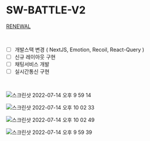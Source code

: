 # SW-BATTLE-V2 

[RENEWAL](https://github.com/FRONT-JB/sw-battle)

<br />

- [ ] 개발스택 변경 ( NextJS, Emotion, Recoil, React-Query )
- [ ] 신규 레이아웃 구현
- [ ] 채팅서비스 개발
- [ ] 실시간통신 구현

<br />

![스크린샷 2022-07-14 오후 9 59 14](https://user-images.githubusercontent.com/85790271/178988789-015bcf87-ff9f-41f7-8aba-a6d8d37fe864.png)

![스크린샷 2022-07-14 오후 10 02 33](https://user-images.githubusercontent.com/85790271/178988806-5bb9fdb2-b01f-4c66-8e51-973e4c65654b.png)

![스크린샷 2022-07-14 오후 10 02 49](https://user-images.githubusercontent.com/85790271/178988823-c989fb9e-4d1a-4d6d-952f-c1cca886bb73.png)

![스크린샷 2022-07-14 오후 9 59 39](https://user-images.githubusercontent.com/85790271/178988841-81a15d5a-a871-4d2c-8b27-311fc44ba9cf.png)
